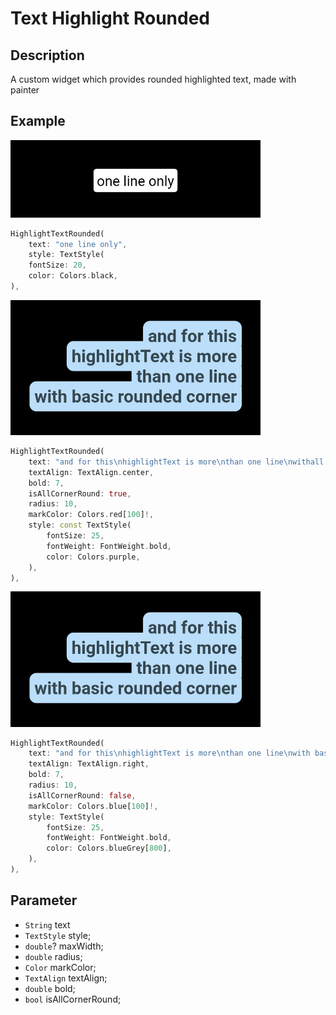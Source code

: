 # Text Highlight Rounded

## Description

A custom widget which provides rounded highlighted text, made with painter

## Example

<a href="https://github.com/arif-pandu/text_highlight_rounded/tree/main/example/1.png">
   <img src="example/1.png" alt="example-1" width=400>
</a>


```dart
HighlightTextRounded(
    text: "one line only",
    style: TextStyle(
    fontSize: 20,
    color: Colors.black,
),
```

<a href="https://github.com/arif-pandu/text_highlight_rounded/tree/main/example/2.png">
   <img src="example/3.png" alt="example-2" width=400>
</a>

```dart
HighlightTextRounded(
    text: "and for this\nhighlightText is more\nthan one line\nwithall rounded corners",
    textAlign: TextAlign.center,
    bold: 7,
    isAllCornerRound: true,
    radius: 10,
    markColor: Colors.red[100]!,
    style: const TextStyle(
        fontSize: 25,
        fontWeight: FontWeight.bold,
        color: Colors.purple,
    ),
),
```


<a href="https://github.com/arif-pandu/text_highlight_rounded/tree/main/example/3.png">
   <img src="example/3.png" alt="example-3" width=400>
</a>

```dart
HighlightTextRounded(
    text: "and for this\nhighlightText is more\nthan one line\nwith basic rounded corner",
    textAlign: TextAlign.right,
    bold: 7,
    radius: 10,
    isAllCornerRound: false,
    markColor: Colors.blue[100]!,
    style: TextStyle(
        fontSize: 25,
        fontWeight: FontWeight.bold,
        color: Colors.blueGrey[800],
    ),
),
```

## Parameter
- `String` text
- `TextStyle` style;
- `double`? maxWidth;
- `double` radius;
- `Color` markColor;
- `TextAlign` textAlign;
- `double` bold;
- `bool` isAllCornerRound;


